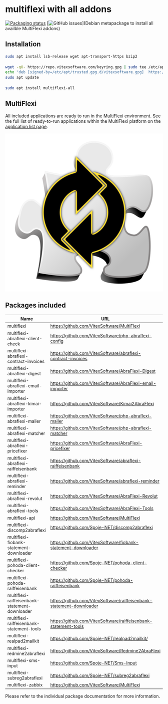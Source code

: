 # multiflexi with all addons

[![Packaging status](https://repology.org/badge/vertical-allrepos/multiflexi-all.svg)](https://repology.org/project/multiflexi-all/versions)
[![GitHub issues](https://img.shields.io/github/issues/VitexSoftware/multiflexi-all.svg)](Debian metapackage to install all availble MultiFlexi addons)

## Installation
```bash
sudo apt install lsb-release wget apt-transport-https bzip2

wget -qO- https://repo.vitexsoftware.com/keyring.gpg | sudo tee /etc/apt/trusted.gpg.d/vitexsoftware.gpg
echo "deb [signed-by=/etc/apt/trusted.gpg.d/vitexsoftware.gpg]  https://repo.vitexsoftware.com  $(lsb_release -sc) main" | sudo tee /etc/apt/sources.list.d/vitexsoftware.list
sudo apt update

sudo apt install multiflexi-all
```

MultiFlexi
----------

All included applications are ready to run in the [MultiFlexi](https://multiflexi.eu) environment.
See the full list of ready-to-run applications within the MultiFlexi platform on the [application list page](https://www.multiflexi.eu/apps.php).

[![MultiFlexi App](https://github.com/VitexSoftware/MultiFlexi/blob/main/doc/multiflexi-app.svg)](https://www.multiflexi.eu/apps.php)



## Packages included

| Name | URL |
|------|-----|
| multiflexi | https://github.com/VitexSoftware/MultiFlexi |
| multiflexi-abraflexi-client-check | https://github.com/VitexSoftware/php-abraflexi-config |
| multiflexi-abraflexi-contract-invoices | https://github.com/VitexSoftware/abraflexi-contract-invoices |
| multiflexi-abraflexi-digest | https://github.com/VitexSoftware/AbraFlexi-Digest |
| multiflexi-abraflexi-email-importer | https://github.com/VitexSoftware/AbraFlexi-email-importer |
| multiflexi-abraflexi-kimai-importer | https://github.com/VitexSoftware/Kimai2AbraFlexi |
| multiflexi-abraflexi-mailer | https://github.com/VitexSoftware/php-abraflexi-mailer |
| multiflexi-abraflexi-matcher | https://github.com/VitexSoftware/php-abraflexi-matcher |
| multiflexi-abraflexi-pricefixer | https://github.com/VitexSoftware/AbraFlexi-pricefixer |
| multiflexi-abraflexi-raiffeisenbank | https://github.com/VitexSoftware/abraflexi-raiffeisenbank |
| multiflexi-abraflexi-reminder | https://github.com/VitexSoftware/abraflexi-reminder |
| multiflexi-abraflexi-revolut | https://github.com/VitexSoftware/AbraFlexi-Revolut |
| multiflexi-abraflexi-tools | https://github.com/VitexSoftware/AbraFlexi-Tools |
| multiflexi-api | https://github.com/VitexSoftware/MultiFlexi |
| multiflexi-discomp2abraflexi | https://github.com/Spoje-NET/discomp2abraflexi |
| multiflexi-fiobank-statement-downloader | https://github.com/VitexSoftware/fiobank-statement-downloader |
| multiflexi-pohoda-client-checker | https://github.com/Spoje-NET/pohoda-client-checker |
| multiflexi-pohoda-raiffeisenbank | https://github.com/Spoje-NET/pohoda-raiffeisenbank |
| multiflexi-raiffeisenbank-statement-downloader | https://github.com/VitexSoftware/raiffeisenbank-statement-downloader |
| multiflexi-raiffeisenbank-statement-tools | https://github.com/VitexSoftware/raiffeisenbank-statement-tools |
| multiflexi-realpad2mailkit | https://github.com/Spoje-NET/realpad2mailkit/ |
| multiflexi-redmine2abraflexi | https://github.com/VitexSoftware/Redmine2AbraFlexi |
| multiflexi-sms-input | https://github.com/Spoje-NET/Sms-Input |
| multiflexi-subreg2abraflexi | https://github.com/Spoje-NET/subreg2abraflexi |
| multiflexi-zabbix | https://github.com/VitexSoftware/MultiFlexi |

Please refer to the individual package documentation for more information.
